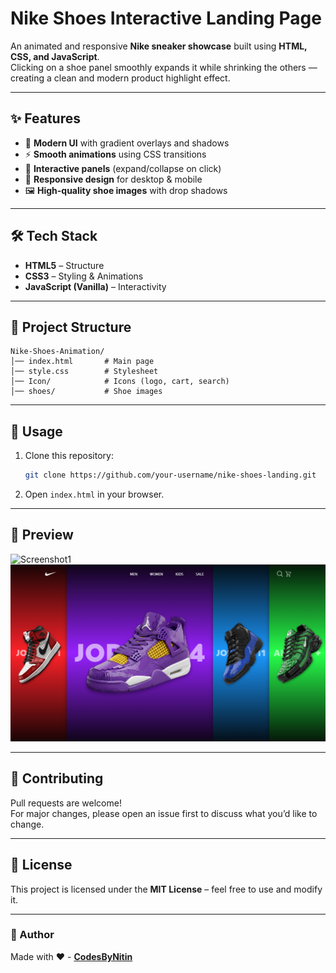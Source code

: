 # Nike Shoes Interactive Landing Page

An animated and responsive **Nike sneaker showcase** built using **HTML, CSS, and JavaScript**.  
Clicking on a shoe panel smoothly expands it while shrinking the others — creating a clean and modern product highlight effect.

---

## ✨ Features
- 🎨 **Modern UI** with gradient overlays and shadows  
- ⚡ **Smooth animations** using CSS transitions  
- 👟 **Interactive panels** (expand/collapse on click)  
- 📱 **Responsive design** for desktop & mobile  
- 🖼️ **High-quality shoe images** with drop shadows

---

## 🛠️ Tech Stack
- **HTML5** – Structure  
- **CSS3** – Styling & Animations  
- **JavaScript (Vanilla)** – Interactivity

---

## 📂 Project Structure
```
Nike-Shoes-Animation/
│── index.html       # Main page
│── style.css        # Stylesheet
│── Icon/            # Icons (logo, cart, search)
│── shoes/           # Shoe images
```

---

## 🚀 Usage
1. Clone this repository:
   ```bash
   git clone https://github.com/your-username/nike-shoes-landing.git
   ```
2. Open `index.html` in your browser.

---

## 📸 Preview

![Screenshot1](/screenshots/ss1.png>)
![Screenshot2](</screenshots/ss2.png>)

---

## 🤝 Contributing
Pull requests are welcome!  
For major changes, please open an issue first to discuss what you’d like to change.

---

## 📜 License
This project is licensed under the **MIT License** – feel free to use and modify it.

---

### 👤 Author
Made with ❤️ -  **[CodesByNitin](https://github.com/CodesByNitin)**
